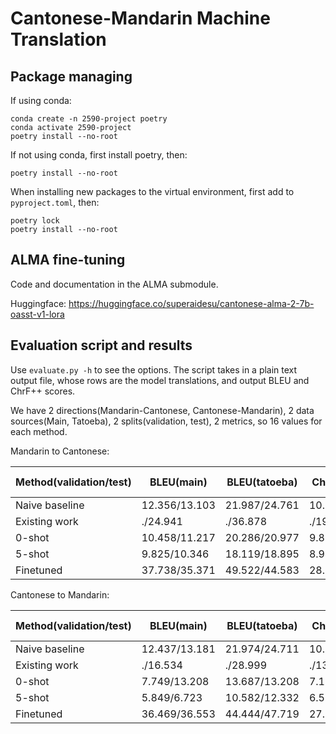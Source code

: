 # Cantonese-Mandarin Machine Translation

## Package managing

If using conda:

```
conda create -n 2590-project poetry
conda activate 2590-project
poetry install --no-root
```

If not using conda, first install poetry, then:

```
poetry install --no-root
```

When installing new packages to the virtual environment, first add to `pyproject.toml`, then:

```
poetry lock
poetry install --no-root
```

## ALMA fine-tuning

Code and documentation in the ALMA submodule.

Huggingface: https://huggingface.co/superaidesu/cantonese-alma-2-7b-oasst-v1-lora

## Evaluation script and results

Use `evaluate.py -h` to see the options. The script takes in a plain text output file, whose rows are the model translations, and output BLEU and ChrF++ scores.

We have 2 directions(Mandarin-Cantonese, Cantonese-Mandarin), 2 data sources(Main, Tatoeba), 2 splits(validation, test), 2 metrics, so 16 values for each method.

Mandarin to Cantonese:

| Method(validation/test) | BLEU(main)    | BLEU(tatoeba) | ChrF++(main)  | ChrF++(tatoeba) |
| ----------------------- | ------------- | ------------- | ------------- | --------------- |
| Naive baseline          | 12.356/13.103 | 21.987/24.761 | 10.872/11.373 | 16.195/16.645   |
| Existing work           |      ./24.941 |      ./36.878 |      ./19.056 |      ./24.717   |
| 0-shot                  | 10.458/11.217 | 20.286/20.977 | 9.824/10.368  | 15.641/16.085   |
| 5-shot                  | 9.825/10.346  | 18.119/18.895 | 8.946/9.059   | 13.818/14.584   |
| Finetuned               | 37.738/35.371 | 49.522/44.583 | 28.841/26.197 | 38.884/35.274   |

Cantonese to Mandarin:

| Method(validation/test) | BLEU(main)    | BLEU(tatoeba) | ChrF++(main)  | ChrF++(tatoeba) |
| ----------------------- | ------------- | ------------- | ------------- | --------------- |
| Naive baseline          | 12.437/13.181 | 21.974/24.711 | 10.617/11.136 | 16.450/16.825   |
| Existing work           |      ./16.534 |      ./28.999 |      ./13.259 |      ./20.304   |
| 0-shot                  | 7.749/13.208  | 13.687/13.208 | 7.177/10.995  | 11.061/10.995   |
| 5-shot                  | 5.849/6.723   | 10.582/12.332 | 6.552/6.832   | 9.520/10.064    |
| Finetuned               | 36.469/36.553 | 44.444/47.719 | 27.028/27.471 | 31.874/37.925   |

